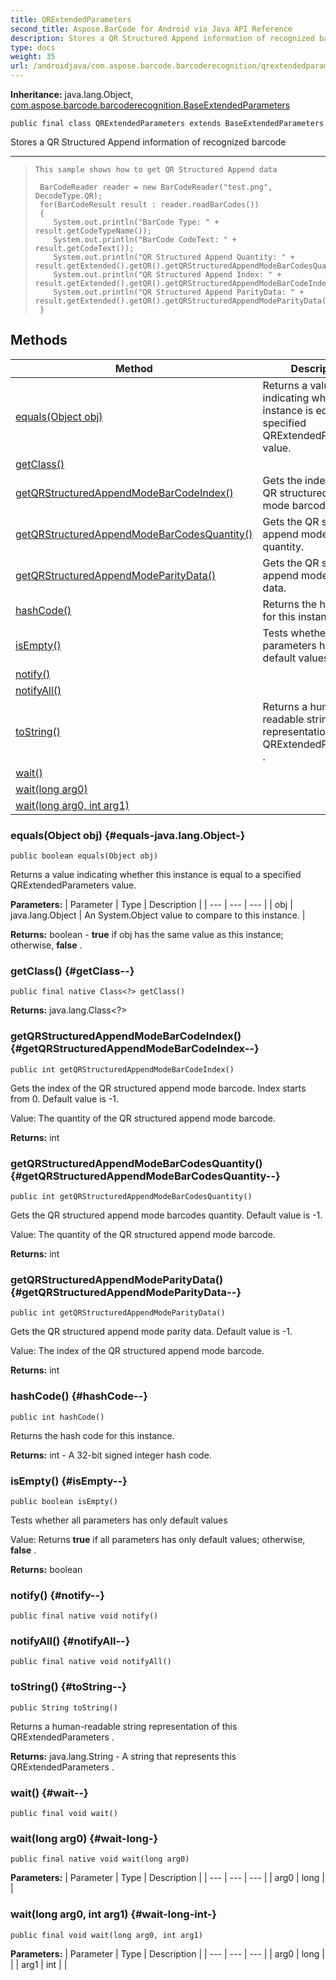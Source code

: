```yaml
---
title: QRExtendedParameters
second_title: Aspose.BarCode for Android via Java API Reference
description: Stores a QR Structured Append information of recognized barcode
type: docs
weight: 35
url: /androidjava/com.aspose.barcode.barcoderecognition/qrextendedparameters/
---
```

**Inheritance:**
java.lang.Object, [com.aspose.barcode.barcoderecognition.BaseExtendedParameters](../../com.aspose.barcode.barcoderecognition/baseextendedparameters)
```
public final class QRExtendedParameters extends BaseExtendedParameters
```

Stores a QR Structured Append information of recognized barcode

--------------------

> ```
> This sample shows how to get QR Structured Append data
>  
>  BarCodeReader reader = new BarCodeReader("test.png", DecodeType.QR);
>  for(BarCodeResult result : reader.readBarCodes())
>  {
>     System.out.println("BarCode Type: " + result.getCodeTypeName());
>     System.out.println("BarCode CodeText: " + result.getCodeText());
>     System.out.println("QR Structured Append Quantity: " + result.getExtended().getQR().getQRStructuredAppendModeBarCodesQuantity());
>     System.out.println("QR Structured Append Index: " + result.getExtended().getQR().getQRStructuredAppendModeBarCodeIndex());
>     System.out.println("QR Structured Append ParityData: " + result.getExtended().getQR().getQRStructuredAppendModeParityData());
>  }
> ```
## Methods

| Method | Description |
| --- | --- |
| [equals(Object obj)](#equals-java.lang.Object-) | Returns a value indicating whether this instance is equal to a specified  QRExtendedParameters  value. |
| [getClass()](#getClass--) |  |
| [getQRStructuredAppendModeBarCodeIndex()](#getQRStructuredAppendModeBarCodeIndex--) | Gets the index of the QR structured append mode barcode. |
| [getQRStructuredAppendModeBarCodesQuantity()](#getQRStructuredAppendModeBarCodesQuantity--) | Gets the QR structured append mode barcodes quantity. |
| [getQRStructuredAppendModeParityData()](#getQRStructuredAppendModeParityData--) | Gets the QR structured append mode parity data. |
| [hashCode()](#hashCode--) | Returns the hash code for this instance. |
| [isEmpty()](#isEmpty--) | Tests whether all parameters has only default values |
| [notify()](#notify--) |  |
| [notifyAll()](#notifyAll--) |  |
| [toString()](#toString--) | Returns a human-readable string representation of this  QRExtendedParameters . |
| [wait()](#wait--) |  |
| [wait(long arg0)](#wait-long-) |  |
| [wait(long arg0, int arg1)](#wait-long-int-) |  |
### equals(Object obj) {#equals-java.lang.Object-}
```
public boolean equals(Object obj)
```


Returns a value indicating whether this instance is equal to a specified  QRExtendedParameters  value.

**Parameters:**
| Parameter | Type | Description |
| --- | --- | --- |
| obj | java.lang.Object | An System.Object value to compare to this instance. |

**Returns:**
boolean -  **true**  if obj has the same value as this instance; otherwise,  **false** .
### getClass() {#getClass--}
```
public final native Class<?> getClass()
```




**Returns:**
java.lang.Class<?>
### getQRStructuredAppendModeBarCodeIndex() {#getQRStructuredAppendModeBarCodeIndex--}
```
public int getQRStructuredAppendModeBarCodeIndex()
```


Gets the index of the QR structured append mode barcode. Index starts from 0. Default value is -1.

Value: The quantity of the QR structured append mode barcode.

**Returns:**
int
### getQRStructuredAppendModeBarCodesQuantity() {#getQRStructuredAppendModeBarCodesQuantity--}
```
public int getQRStructuredAppendModeBarCodesQuantity()
```


Gets the QR structured append mode barcodes quantity. Default value is -1.

Value: The quantity of the QR structured append mode barcode.

**Returns:**
int
### getQRStructuredAppendModeParityData() {#getQRStructuredAppendModeParityData--}
```
public int getQRStructuredAppendModeParityData()
```


Gets the QR structured append mode parity data. Default value is -1.

Value: The index of the QR structured append mode barcode.

**Returns:**
int
### hashCode() {#hashCode--}
```
public int hashCode()
```


Returns the hash code for this instance.

**Returns:**
int - A 32-bit signed integer hash code.
### isEmpty() {#isEmpty--}
```
public boolean isEmpty()
```


Tests whether all parameters has only default values

Value: Returns  **true**  if all parameters has only default values; otherwise,  **false** .

**Returns:**
boolean
### notify() {#notify--}
```
public final native void notify()
```




### notifyAll() {#notifyAll--}
```
public final native void notifyAll()
```




### toString() {#toString--}
```
public String toString()
```


Returns a human-readable string representation of this  QRExtendedParameters .

**Returns:**
java.lang.String - A string that represents this  QRExtendedParameters .
### wait() {#wait--}
```
public final void wait()
```




### wait(long arg0) {#wait-long-}
```
public final native void wait(long arg0)
```




**Parameters:**
| Parameter | Type | Description |
| --- | --- | --- |
| arg0 | long |  |

### wait(long arg0, int arg1) {#wait-long-int-}
```
public final void wait(long arg0, int arg1)
```




**Parameters:**
| Parameter | Type | Description |
| --- | --- | --- |
| arg0 | long |  |
| arg1 | int |  |

